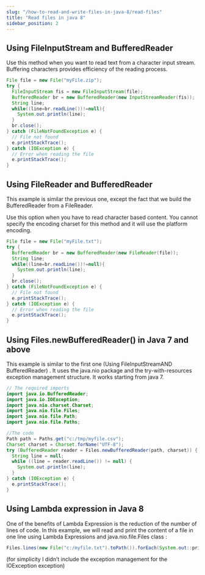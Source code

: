 ```yaml
---
slug: "/how-to-read-and-write-files-in-java-8/read-files"
title: "Read files in java 8"
sidebar_position: 2
---
```


## Using FileInputStream and BufferedReader

Use this method when you want to read text from a character input stream. Buffering characters provides efficiency of the reading process.

```java
File file = new File("myFile.zip");
try {
  FileInputStream fis = new FileInputStream(file);
  BufferedReader br = new BufferedReader(new InputStreamReader(fis));
  String line;
  while((line=br.readLine())!=null){
    System.out.println(line);
  }
  br.close();
} catch (FileNotFoundException e) {
  // File not found
  e.printStackTrace();
} catch (IOException e) {
  // Error when reading the file
  e.printStackTrace();
}
```

## Using FileReader and BufferedReader

This example is similar the previous one, except the fact that we build the BufferedReader from a FileReader.

Use this option when you have to read character based content. You cannot specify the encoding charset for this method and it will use the platform encoding.

```java
File file = new File("myFile.txt");
try {
  BufferedReader br = new BufferedReader(new FileReader(file));
  String line;
  while((line=br.readLine())!=null){
    System.out.println(line);
  }
  br.close();
} catch (FileNotFoundException e) {
  // File not found
  e.printStackTrace();
} catch (IOException e) {
  // Error when reading the file
  e.printStackTrace();
}
```

## Using Files.newBufferedReader() in Java 7 and above

This example is similar to the first one (Using FileInputStreamAND BufferedReader) .  It uses the java.nio package and the try-with-resources exception management structure. It works starting from java 7.

```java
// The required imports
import java.io.BufferedReader;
import java.io.IOException;
import java.nio.charset.Charset;
import java.nio.file.Files;
import java.nio.file.Path;
import java.nio.file.Paths;
```

```java
//The code
Path path = Paths.get("c:/tmp/myfile.csv");
Charset charset = Charset.forName("UTF-8");
try (BufferedReader reader = Files.newBufferedReader(path, charset)) {
  String line = null;
  while ((line = reader.readLine()) != null) {
    System.out.println(line);
  }
} catch (IOException e) {
  e.printStackTrace();
}
```

## Using Lambda expression in Java 8

One of the benefits of Lambda Expression is the reduction of the number of lines of code. In this example, we will read and print the content of a file in one line using Lambda Expressions and java.nio.file.Files class :

```java
Files.lines(new File("c:/myfile.txt").toPath()).forEach(System.out::println);
```

(for simplicity I didn’t include the exception management for the IOException exception)

